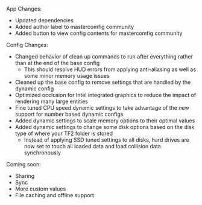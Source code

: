 App Changes:
* Updated dependencies
* Added author label to mastercomfig community
* Added button to view config contents for mastercomfig community

Config Changes:
* Changed behavior of clean up commands to run after everything rather than at the end of the base config
  * This should resolve HUD errors from applying anti-aliasing as well as some minor memory usage issues
* Cleaned up the base config to remove settings that are handled by the dynamic config
* Optimized occlusion for Intel integrated graphics to reduce the impact of rendering many large entities
* Fine tuned CPU speed dynamic settings to take advantage of the new support for number based dynamic configs
* Added dynamic settings to scale memory options to their optimal values
* Added dynamic settings to change some disk options based on the disk type of where your TF2 folder is stored
  * Instead of applying SSD tuned settings to all disks, hard drives are now set to touch all loaded data and load collision data synchronously

Coming soon:
* Sharing
* Sync
* More custom values
* File caching and offline support
